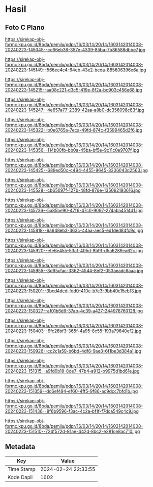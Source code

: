 # Hasil

## Foto C Plano

https://sirekap-obj-formc.kpu.go.id/8bda/pemilu/pdpr/16/03/14/20/14/1603142014008-20240223-145045--cc66eb36-357e-4339-85ba-7b86586dbbe7.jpg

https://sirekap-obj-formc.kpu.go.id/8bda/pemilu/pdpr/16/03/14/20/14/1603142014008-20240223-145149--566ee4c4-64eb-43e2-bcda-885606396e6a.jpg

https://sirekap-obj-formc.kpu.go.id/8bda/pemilu/pdpr/16/03/14/20/14/1603142014008-20240223-145215--aa08c221-d3c5-419e-8f2a-bc903c456e68.jpg

https://sirekap-obj-formc.kpu.go.id/8bda/pemilu/pdpr/16/03/14/20/14/1603142014008-20240223-145247--4e657a77-2389-42aa-a8b0-dc356098c83f.jpg

https://sirekap-obj-formc.kpu.go.id/8bda/pemilu/pdpr/16/03/14/20/14/1603142014008-20240223-145322--b0e6765a-7eca-49fd-874c-f3599465d2f6.jpg

https://sirekap-obj-formc.kpu.go.id/8bda/pemilu/pdpr/16/03/14/20/14/1603142014008-20240223-145356--114b00fb-bb0a-45ba-bf5e-9c11c0e9707f.jpg

https://sirekap-obj-formc.kpu.go.id/8bda/pemilu/pdpr/16/03/14/20/14/1603142014008-20240223-145425--689ed50c-c494-4455-9645-3336043d2563.jpg

https://sirekap-obj-formc.kpu.go.id/8bda/pemilu/pdpr/16/03/14/20/14/1603142014008-20240223-145528--cb65097f-127b-48fd-876e-135092193616.jpg

https://sirekap-obj-formc.kpu.go.id/8bda/pemilu/pdpr/16/03/14/20/14/1603142014008-20240223-145736--5a85be90-47f6-47c0-9097-274aba4514d1.jpg

https://sirekap-obj-formc.kpu.go.id/8bda/pemilu/pdpr/16/03/14/20/14/1603142014008-20240223-145818--9a948eb3-363c-44aa-aec5-ed1ded84fc9c.jpg

https://sirekap-obj-formc.kpu.go.id/8bda/pemilu/pdpr/16/03/14/20/14/1603142014008-20240223-145920--efe6e455-53af-405d-8b9f-d5a6289ea62c.jpg

https://sirekap-obj-formc.kpu.go.id/8bda/pemilu/pdpr/16/03/14/20/14/1603142014008-20240223-145955--3d95cfac-3362-4544-8ef2-053aeadc6aaa.jpg

https://sirekap-obj-formc.kpu.go.id/8bda/pemilu/pdpr/16/03/14/20/14/1603142014008-20240223-150201--3bcd4ded-fdd0-410e-b7c3-9bb40c15ebf3.jpg

https://sirekap-obj-formc.kpu.go.id/8bda/pemilu/pdpr/16/03/14/20/14/1603142014008-20240223-150327--af01b6d6-37ab-4c39-a427-244978760128.jpg

https://sirekap-obj-formc.kpu.go.id/8bda/pemilu/pdpr/16/03/14/20/14/1603142014008-20240223-150403--6fc26bf3-365f-4a95-8c55-193a79640ef2.jpg

https://sirekap-obj-formc.kpu.go.id/8bda/pemilu/pdpr/16/03/14/20/14/1603142014008-20240223-150926--cc2c1a59-b6bd-4df6-9ae3-6f1be3d384a1.jpg

https://sirekap-obj-formc.kpu.go.id/8bda/pemilu/pdpr/16/03/14/20/14/1603142014008-20240223-151315--a9fd0b19-8de7-47b4-a912-b9975d1bd61e.jpg

https://sirekap-obj-formc.kpu.go.id/8bda/pemilu/pdpr/16/03/14/20/14/1603142014008-20240223-151359--dc6ef494-ef60-4ff5-9f86-ac9dcc7bfd1b.jpg

https://sirekap-obj-formc.kpu.go.id/8bda/pemilu/pdpr/16/03/14/20/14/1603142014008-20240223-151436--8f6b9596-f3ac-4c2a-bf1f-f7dca549c4c9.jpg

https://sirekap-obj-formc.kpu.go.id/8bda/pemilu/pdpr/16/03/14/20/14/1603142014008-20240223-151510--724f572d-81ae-442d-8bc2-e281ce8ac710.jpg


## Metadata

| Key        | Value               |
| ---------- | ------------------- |
| Time Stamp | 2024-02-24 22:33:55 |
| Kode Dapil | 1602                |



